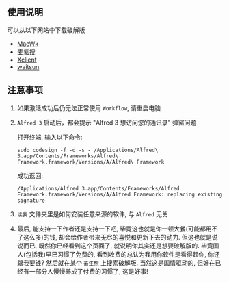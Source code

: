 ## 使用说明

可以从以下网站中下载破解版

  * [MacWk](https://www.macwk.com/)
  * [麦氪搜](https://www.imacso.com/)
  * [Xclient](https://github.com/itgoyo/MacApp)
  * [waitsun](https://www.waitsun.com/)

## 注意事项

1. 如果激活成功后仍无法正常使用 `Workflow`, 请重启电脑

2. `Alfred 3` 启动后，都会提示 "Alfred 3 想访问您的通讯录" 弹窗问题

    打开终端, 输入以下命令:
    ```
    sudo codesign -f -d -s - /Applications/Alfred\ 3.app/Contents/Frameworks/Alfred\ Framework.framework/Versions/A/Alfred\ Framework
    ```
    成功返回:
    ```
    /Applications/Alfred 3.app/Contents/Frameworks/Alfred Framework.framework/Versions/A/Alfred Framework: replacing existing signature
    ```

3. `读我` 文件夹里是如何安装任意来源的软件, 与 `Alfred` 无关

4. 最后, 能支持一下作者还是支持一下吧, 毕竟这也就是你一顿大餐(可能都用不了这么多)的钱, 却会给作者带来无尽的喜悦和更新下去的动力. 但这也就是说说而已, 既然你已经看到这个页面了, 就说明你其实还是想要破解版的. 毕竟国人(包括我)早已习惯了免费的, 看到收费的总认为我用你软件是看得起你, 你还跟我要钱? 然后就在某个 `畜生熊` 上搜索破解版. 当然这是国情驱动的, 但好在已经有一部分人慢慢养成了付费的习惯了, 这是好事! 
